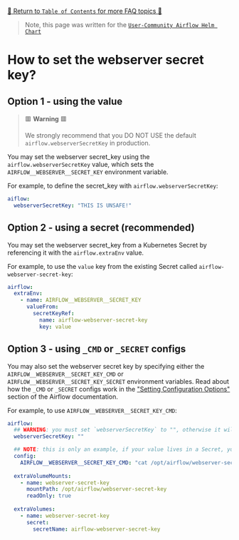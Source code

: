 [🔗 Return to `Table of Contents` for more FAQ topics 🔗](https://github.com/airflow-helm/charts/tree/main/charts/airflow#frequently-asked-questions)

> Note, this page was written for the [`User-Community Airflow Helm Chart`](https://github.com/airflow-helm/charts/tree/main/charts/airflow)

# How to set the webserver secret key?

## Option 1 - using the value

> 🟥 __Warning__ 🟥
>
> We strongly recommend that you DO NOT USE the default `airflow.webserverSecretKey` in production.

You may set the webserver secret_key using the `airflow.webserverSecretKey` value, which sets the `AIRFLOW__WEBSERVER__SECRET_KEY` environment variable.

For example, to define the secret_key with `airflow.webserverSecretKey`:

```yaml
aiflow:
  webserverSecretKey: "THIS IS UNSAFE!"
```

## Option 2 - using a secret (recommended)

You may set the webserver secret_key from a Kubernetes Secret by referencing it with the `airflow.extraEnv` value.

For example, to use the `value` key from the existing Secret called `airflow-webserver-secret-key`:

```yaml
airflow:
  extraEnv:
    - name: AIRFLOW__WEBSERVER__SECRET_KEY
      valueFrom:
        secretKeyRef:
          name: airflow-webserver-secret-key
          key: value
```

## Option 3 - using `_CMD` or `_SECRET` configs

You may also set the webserver secret key by specifying either the `AIRFLOW__WEBSERVER__SECRET_KEY_CMD` or `AIRFLOW__WEBSERVER__SECRET_KEY_SECRET` environment variables.
Read about how the `_CMD` or `_SECRET` configs work in the ["Setting Configuration Options"](https://airflow.apache.org/docs/apache-airflow/stable/howto/set-config.html) section of the Airflow documentation.

For example, to use `AIRFLOW__WEBSERVER__SECRET_KEY_CMD`:

```yaml
airflow:
  ## WARNING: you must set `webserverSecretKey` to "", otherwise it will take precedence
  webserverSecretKey: ""

  ## NOTE: this is only an example, if your value lives in a Secret, you probably want to use "Option 2" above
  config:
    AIRFLOW__WEBSERVER__SECRET_KEY_CMD: "cat /opt/airflow/webserver-secret-key/value"
      
  extraVolumeMounts:
    - name: webserver-secret-key
      mountPath: /opt/airflow/webserver-secret-key
      readOnly: true
      
  extraVolumes:
    - name: webserver-secret-key
      secret:
        secretName: airflow-webserver-secret-key
```
